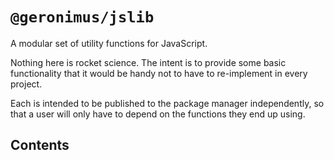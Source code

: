 # `@geronimus/jslib`

A modular set of utility functions for JavaScript.

Nothing here is rocket science. The intent is to provide some basic functionality that it would be handy not to have to re-implement in every project.

Each is intended to be published to the package manager independently, so that a user will only have to depend on the functions they end up using.

## Contents
